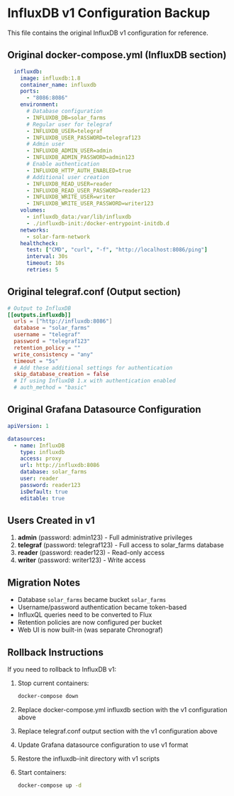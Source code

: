 # InfluxDB v1 Configuration Backup

This file contains the original InfluxDB v1 configuration for reference.

## Original docker-compose.yml (InfluxDB section)

```yaml
  influxdb:
    image: influxdb:1.8
    container_name: influxdb
    ports:
      - "8086:8086"
    environment:
      # Database configuration
      - INFLUXDB_DB=solar_farms
      # Regular user for telegraf
      - INFLUXDB_USER=telegraf
      - INFLUXDB_USER_PASSWORD=telegraf123
      # Admin user
      - INFLUXDB_ADMIN_USER=admin
      - INFLUXDB_ADMIN_PASSWORD=admin123
      # Enable authentication
      - INFLUXDB_HTTP_AUTH_ENABLED=true
      # Additional user creation
      - INFLUXDB_READ_USER=reader
      - INFLUXDB_READ_USER_PASSWORD=reader123
      - INFLUXDB_WRITE_USER=writer
      - INFLUXDB_WRITE_USER_PASSWORD=writer123
    volumes:
      - influxdb_data:/var/lib/influxdb
      - ./influxdb-init:/docker-entrypoint-initdb.d
    networks:
      - solar-farm-network
    healthcheck:
      test: ["CMD", "curl", "-f", "http://localhost:8086/ping"]
      interval: 30s
      timeout: 10s
      retries: 5
```

## Original telegraf.conf (Output section)

```toml
# Output to InfluxDB
[[outputs.influxdb]]
  urls = ["http://influxdb:8086"]
  database = "solar_farms"
  username = "telegraf"
  password = "telegraf123"
  retention_policy = ""
  write_consistency = "any"
  timeout = "5s"
  # Add these additional settings for authentication
  skip_database_creation = false
  # If using InfluxDB 1.x with authentication enabled
  # auth_method = "basic"
```

## Original Grafana Datasource Configuration

```yaml
apiVersion: 1

datasources:
  - name: InfluxDB
    type: influxdb
    access: proxy
    url: http://influxdb:8086
    database: solar_farms
    user: reader
    password: reader123
    isDefault: true
    editable: true
```

## Users Created in v1

1. **admin** (password: admin123) - Full administrative privileges
2. **telegraf** (password: telegraf123) - Full access to solar_farms database
3. **reader** (password: reader123) - Read-only access
4. **writer** (password: writer123) - Write access

## Migration Notes

- Database `solar_farms` became bucket `solar_farms`
- Username/password authentication became token-based
- InfluxQL queries need to be converted to Flux
- Retention policies are now configured per bucket
- Web UI is now built-in (was separate Chronograf)

## Rollback Instructions

If you need to rollback to InfluxDB v1:

1. Stop current containers:
   ```bash
   docker-compose down
   ```

2. Replace docker-compose.yml influxdb section with the v1 configuration above

3. Replace telegraf.conf output section with the v1 configuration above

4. Update Grafana datasource configuration to use v1 format

5. Restore the influxdb-init directory with v1 scripts

6. Start containers:
   ```bash
   docker-compose up -d
   ```